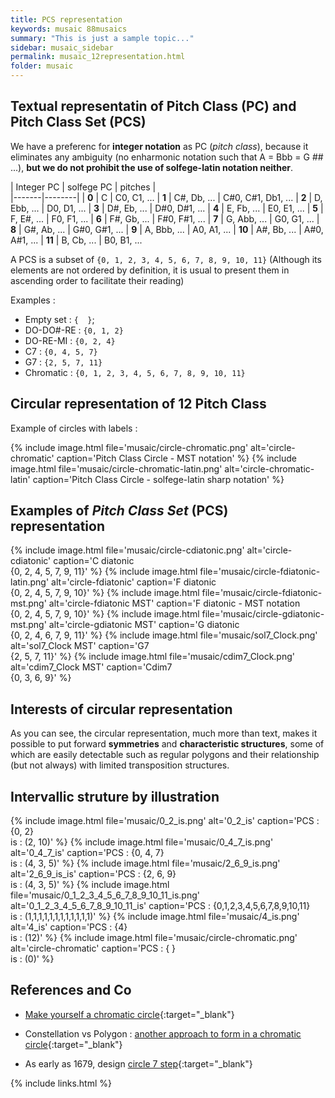 ```yaml
---
title: PCS representation
keywords: musaic 88musaics
summary: "This is just a sample topic..."
sidebar: musaic_sidebar
permalink: musaic_12representation.html
folder: musaic
---
```



## Textual representatin of Pitch Class (PC) and Pitch Class Set (PCS)

We have a preferenc for **integer notation** as PC (*pitch class*), because it eliminates any ambiguity (no enharmonic notation such that A = Bbb = G ## ...), **but we do not prohibit the use of solfege-latin notation neither**.

| Integer PC | solfege PC | pitches |  
|-------|--------|
| **0** | C | C0, C1, ...
| **1** | C#, Db, ... | C#0, C#1, Db1, ...
| **2** | D, Ebb, ... | D0, D1, ...
| **3** | D#, Eb, ... | D#0, D#1, ...
| **4** | E, Fb, ... | E0, E1, ...
| **5** | F, E#, ... | F0, F1, ...
| **6** | F#, Gb, ... | F#0, F#1, ...
| **7** | G, Abb, ... | G0, G1, ...
| **8** | G#, Ab, ... | G#0, G#1, ...
| **9** | A, Bbb, ... | A0, A1, ...
| **10** | A#, Bb, ... | A#0, A#1, ...
| **11** | B, Cb, ... | B0, B1, ...

A PCS is a subset of `{0, 1, 2, 3, 4, 5, 6, 7, 8, 9, 10, 11}` (Although its elements are not ordered by definition, it is usual to present them in ascending order to facilitate their reading)

Examples :

  * Empty set : `{  }`;
  * DO-DO#-RE : `{0, 1, 2}`
  * DO-RE-MI  : `{0, 2, 4}`
  * C7        : `{0, 4, 5, 7}`
  * G7        : `{2, 5, 7, 11}`
  * Chromatic : `{0, 1, 2, 3, 4, 5, 6, 7, 8, 9, 10, 11}`

## Circular representation of 12 Pitch Class 

Example of circles with labels :

{% include image.html file='musaic/circle-chromatic.png' alt='circle-chromatic' caption='Pitch Class Circle - MST notation' %}
{% include image.html file='musaic/circle-chromatic-latin.png' alt='circle-chromatic-latin' caption='Pitch Class Circle - solfege-latin sharp notation' %}


## Examples of *Pitch Class Set* (PCS) representation

{% include image.html file='musaic/circle-cdiatonic.png' alt='circle-cdiatonic' caption='C diatonic<br/> &#123;0, 2, 4, 5, 7, 9, 11&#125;' %}
{% include image.html file='musaic/circle-fdiatonic-latin.png' alt='circle-fdiatonic' caption='F diatonic<br/> &#123;0, 2, 4, 5, 7, 9, 10&#125;' %}
{% include image.html file='musaic/circle-fdiatonic-mst.png' alt='circle-fdiatonic MST' caption='F diatonic - MST notation<br/> &#123;0, 2, 4, 5, 7, 9, 10&#125;' %}
{% include image.html file='musaic/circle-gdiatonic-mst.png' alt='circle-gdiatonic MST' caption='G diatonic<br/> &#123;0, 2, 4, 6, 7, 9, 11&#125;' %}
{% include image.html file='musaic/sol7_Clock.png' alt='sol7_Clock MST' caption='G7<br/> &#123;2, 5, 7, 11&#125;' %}
{% include image.html file='musaic/cdim7_Clock.png' alt='cdim7_Clock MST' caption='Cdim7<br/> &#123;0, 3, 6, 9&#125;' %}


## Interests of circular representation

As you can see, the circular representation, much more than text, makes it possible to put forward **symmetries** and **characteristic structures**, some of which are easily detectable such as regular polygons and their relationship (but not always) with limited transposition structures.

## Intervallic struture by illustration 

{% include image.html file='musaic/0_2_is.png' alt='0_2_is' caption='PCS : {0, 2}<br/> is : (2, 10)' %}
{% include image.html file='musaic/0_4_7_is.png' alt='0_4_7_is' caption='PCS : {0, 4, 7}<br/> is : (4, 3, 5)' %}
{% include image.html file='musaic/2_6_9_is.png' alt='2_6_9_is_is' caption='PCS : {2, 6, 9}<br/> is : (4, 3, 5)' %}
{% include image.html file='musaic/0_1_2_3_4_5_6_7_8_9_10_11_is.png' alt='0_1_2_3_4_5_6_7_8_9_10_11_is' caption='PCS : {0,1,2,3,4,5,6,7,8,9,10,11}<br/> is : (1,1,1,1,1,1,1,1,1,1,1,1)' %}
{% include image.html file='musaic/4_is.png' alt='4_is' caption='PCS : {4}<br/> is : (12)' %}
{% include image.html file='musaic/circle-chromatic.png' alt='circle-chromatic' caption='PCS : { }<br/> is : (0)' %}

## References and Co


*  [Make yourself a chromatic circle](http://solomonsmusic.net/clock.htm){:target="_blank"}

*  Constellation vs Polygon : [another approach to form in a chromatic circle](https://en.wikipedia.org/wiki/Chromatic_circle){:target="_blank"}

*  As early as 1679, design [circle 7 step](https://en.wikipedia.org/wiki/Circle_of_fifths){:target="_blank"}


{% include links.html %}
